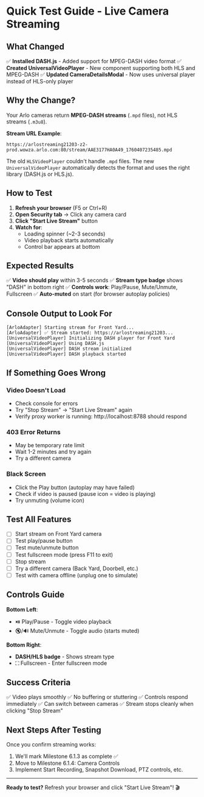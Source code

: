 # Quick Test Guide - Live Camera Streaming

## What Changed

✅ **Installed DASH.js** - Added support for MPEG-DASH video format
✅ **Created UniversalVideoPlayer** - New component supporting both HLS and MPEG-DASH
✅ **Updated CameraDetailsModal** - Now uses universal player instead of HLS-only player

## Why the Change?

Your Arlo cameras return **MPEG-DASH streams** (`.mpd` files), not HLS streams (`.m3u8`).

**Stream URL Example**:

```
https://arlostreaming21203-z2-prod.wowza.arlo.com:80/stream/AAE3177HA0A49_1760407235485.mpd
```

The old `HLSVideoPlayer` couldn't handle `.mpd` files. The new `UniversalVideoPlayer` automatically detects the format and uses the right library (DASH.js or HLS.js).

## How to Test

1. **Refresh your browser** (F5 or Ctrl+R)
2. **Open Security tab** → Click any camera card
3. **Click "Start Live Stream"** button
4. **Watch for**:
   - Loading spinner (~2-3 seconds)
   - Video playback starts automatically
   - Control bar appears at bottom

## Expected Results

✅ **Video should play** within 3-5 seconds
✅ **Stream type badge** shows "DASH" in bottom right
✅ **Controls work**: Play/Pause, Mute/Unmute, Fullscreen
✅ **Auto-muted** on start (for browser autoplay policies)

## Console Output to Look For

```
[ArloAdapter] Starting stream for Front Yard...
[ArloAdapter] ✅ Stream started: https://arlostreaming21203...
[UniversalVideoPlayer] Initializing DASH player for Front Yard
[UniversalVideoPlayer] Using DASH.js
[UniversalVideoPlayer] DASH stream initialized
[UniversalVideoPlayer] DASH playback started
```

## If Something Goes Wrong

### Video Doesn't Load

- Check console for errors
- Try "Stop Stream" → "Start Live Stream" again
- Verify proxy worker is running: http://localhost:8788 should respond

### 403 Error Returns

- May be temporary rate limit
- Wait 1-2 minutes and try again
- Try a different camera

### Black Screen

- Click the Play button (autoplay may have failed)
- Check if video is paused (pause icon = video is playing)
- Try unmuting (volume icon)

## Test All Features

- [ ] Start stream on Front Yard camera
- [ ] Test play/pause button
- [ ] Test mute/unmute button
- [ ] Test fullscreen mode (press F11 to exit)
- [ ] Stop stream
- [ ] Try a different camera (Back Yard, Doorbell, etc.)
- [ ] Test with camera offline (unplug one to simulate)

## Controls Guide

**Bottom Left**:

- ⏯️ Play/Pause - Toggle video playback
- 🔇/🔊 Mute/Unmute - Toggle audio (starts muted)

**Bottom Right**:

- **DASH/HLS badge** - Shows stream type
- ⛶ Fullscreen - Enter fullscreen mode

## Success Criteria

✅ Video plays smoothly
✅ No buffering or stuttering
✅ Controls respond immediately
✅ Can switch between cameras
✅ Stream stops cleanly when clicking "Stop Stream"

## Next Steps After Testing

Once you confirm streaming works:

1. We'll mark Milestone 6.1.3 as complete ✅
2. Move to Milestone 6.1.4: Camera Controls
3. Implement Start Recording, Snapshot Download, PTZ controls, etc.

---

**Ready to test?** Refresh your browser and click "Start Live Stream"! 🎬
